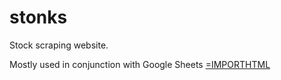 # stonks

Stock scraping website.

Mostly used in conjunction with Google Sheets [=IMPORTHTML](https://support.google.com/docs/answer/3093339?hl=en)

